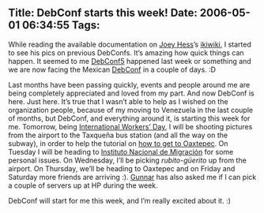 Title: DebConf starts this week!
Date: 2006-05-01 06:34:55
Tags: 
---
<p>While reading the available documentation on <a target="_blank" href="http://kitenet.net/~joey/">Joey Hess</a>&#8217;s <a target="_blank" href="http://ikiwiki.kitenet.net">ikiwiki</a>, I started to see his pics on previous DebConfs. It&#8217;s amazing how quick things can happen. It seemed to me <a target="_blank" href="http://debconf5.debconf.org">DebConf5</a> happened last week or something and we are now facing the Mexican <a target="_blank" href="http://www.debconf.org/">DebConf</a> in a couple of days. :D</p>

<p>Last months have been passing quickly, events and people around me are being completely appreciated and loved from my part. And now DebConf is here. Just here. It&#8217;s true that I wasn&#8217;t able to help as I wished on the organization people, because of my moving to Venezuela in the last couple of months, but DebConf, and everything around it, is starting this week for me. Tomorrow, being <a target="_blank" href="http://en.wikipedia.org/wiki/International_Workers%27_Day">International Workers&#8217; Day</a>, I will be shooting pictures from the airport to the Taxqueña bus station (and all the way on the subway), in order to help the tutorial on <a target="_blank" href="http://wiki.debian.org/DebConf6HowtoGetToOaxtepec">how to get to Oaxtepec</a>. On Tuesday I will be heading to <a target="_blank" href="http://www.inm.gob.mx">Instituto Nacional de Migración</a> for some personal issues. On Wednesday, I&#8217;ll be picking <em>rubito-güerito</em> up from the airport. On Thursday, we&#8217;ll be heading to Oaxtepec and on Friday and Saturday more friends are arriving :). <a target="_blank" href="http://www.gwolf.org/">Gunnar</a> has also asked me if I can pick a couple of servers up at HP during the week.</p>

<p>DebConf will start for me this week, and I&#8217;m really excited about it. :)</p>
